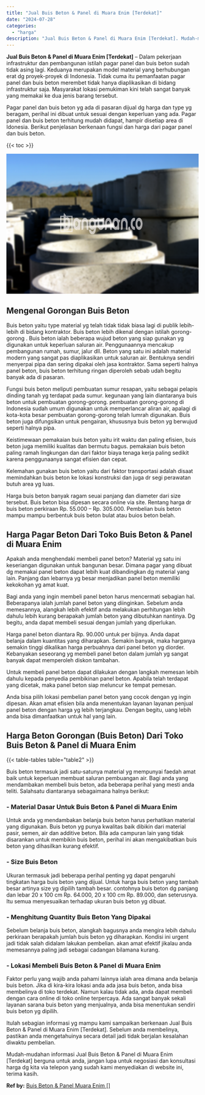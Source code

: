 ```yaml
---
title: "Jual Buis Beton & Panel di Muara Enim [Terdekat]"
date: "2024-07-28"
categories: 
  - "harga"
description: "Jual Buis Beton & Panel di Muara Enim [Terdekat]. Mudah-mudahan informasi Jual Buis Beton & Panel di Muara Enim [Terdekat] berguna untuk anda, jangan lupa..."
---
```


**Jual Buis Beton & Panel di Muara Enim \[Terdekat\]** – Dalam pekerjaan infrastruktur dan pembangunan istilah pagar panel dan buis beton sudah tidak asing lagi. Keduanya merupakan model material yang berhubungan erat dg proyek-proyek di Indonesia. Tidak cuma itu pemanfaatan pagar panel dan buis beton merembet tidak hanya diaplikasikan di bidang infrastruktur saja. Masyarakat lokasi pemukiman kini telah sangat banyak yang memakai ke dua jenis barang tersebut.

Pagar panel dan buis beton yg ada di pasaran dijual dg harga dan type yg beragam, perihal ini dibuat untuk sesuai dengan keperluan yang ada. Pagar panel dan buis beton terhitung mudah didapat, hampir disetiap area di Idonesia. Berikut penjelasan berkenaan fungsi dan harga dari pagar panel dan buis beton.

{{< toc >}}

![Jual Buis Beton & Panel di Muara Enim [Terdekat]](/images/jual-panel-buis-beton-murah-58.png)

## Mengenal Gorongan Buis Beton

Buis beton yaitu type material yg telah tidak tidak biasa lagi di publik lebih-lebih di bidang kontraktor. Buis beton lebih dikenal dengan istilah gorong-gorong . Buis beton ialah beberapa wujud beton yang siap gunakan yg digunakan untuk keperluan saluran air. Penggunaannya mencakup pembangunan rumah, sumur, jalur dll. Beton yang satu ini adalah material modern yang sangat pas diaplikasikan untuk saluran air. Bentuknya sendiri menyerpai pipa dan sering dipakai oleh jasa kontraktor. Sama seperti halnya panel beton, buis beton terhitung ringan diperoleh sebab udah begitu banyak ada di pasaran.

Fungsi buis beton meliputi pembuatan sumur resapan, yaitu sebagai pelapis dinding tanah yg terdapat pada sumur. kegunaan yang lain diantaranya buis beton untuk pembuatan gorong-gorong. pembuatan gorong-gorong di Indonesia sudah umum digunakan untuk memperlancar aliran air, apalagi di kota-kota besar pembuatan gorong-gorong telah lumrah digunakan. Buis beton juga difungsikan untuk pengairan, khususnya buis beton yg berwujud seperti halnya pipa.

Keistimewaan pemakaian buis beton yaitu irit waktu dan paling efisien, buis beton juga memiliki kualitas dan bermutu bagus. pemakaian buis beton paling ramah lingkungan dan dari faktor biaya tenaga kerja paling sedikit karena penggunaanya sangat efisien dan cepat.

Kelemahan gunakan buis beton yaitu dari faktor transportasi adalah disaat memindahkan buis beton ke lokasi konstruksi dan juga dr segi perawatan butuh area yg luas.

Harga buis beton banyak ragam seuai panjang dan diameter dari size tersebut. Buis beton bisa dipesan secara online via site. Rentang harga dr buis beton perkiraan Rp. 55.000 – Rp. 305.000. Pembelian buis beton mampu mampu berbentuk buis beton bulat atau buios beton belah.

## Harga Pagar Beton Dari Toko Buis Beton & Panel di Muara Enim

Apakah anda menghendaki membeli panel beton? Material yg satu ini keseriangan digunakan untuk bangunan besar. Dimana pagar yang dibuat dg memakai panel beton dapat lebih kuat dibandingkan dg material yang lain. Panjang dan lebarnya yg besar menjadikan panel beton memiliki kekokohan yg amat kuat.

Bagi anda yang ingin membeli panel beton harus mencermati sebagian hal. Beberapanya ialah jumlah panel beton yang diinginkan. Sebelum anda memesannya, alangkah lebih efektif anda melakukan perhitungan lebih dahulu lebih kurang berapakah jumlah beton yang dibutuhkan nantinya. Dg begitu, anda dapat membeli sesuai dengan jumlah yang diperlukan.

Harga panel beton diantara Rp. 90.000 untuk per bijinya. Anda dapat belanja dalam kuantitas yang diharapkan. Semakin banyak, maka harganya semakin tinggi dikalikan harga perbuahnya dari panel beton yg diorder. Kebanyakan seseorang yg membeli panel beton dalam jumlah yg sangat banyak dapat memperoleh diskon tambahan.

Untuk membeli panel beton dapat dilakukan dengan langkah memesan lebih dahulu kepada penyedia pembikinan panel beton. Apabila telah terdapat yang dicetak, maka panel beton siap meluncur ke tempat pemesan.

Anda bisa pilih lokasi pembelian panel beton yang cocok dengan yg ingin dipesan. Akan amat efisien bila anda menentukan layanan layanan penjual panel beton dengan harga yg lebih terjangkau. Dengan begitu, uang lebih anda bisa dimanfaatkan untuk hal yang lain.

## Harga Beton Gorongan (Buis Beton) Dari Toko Buis Beton & Panel di Muara Enim

{{< table-tables table="table2" >}}

Buis beton termasuk jadi satu-satunya material yg mempunyai faedah amat baik untuk keperluan membuat saluran pembuangan air. Bagi anda yang mendambakan membeli buis beton, ada beberapa perihal yang mesti anda teliti. Salahsatu diantaranya sebagaimana halnya berikut:

### \- Material Dasar Untuk Buis Beton & Panel di Muara Enim

Untuk anda yg mendambakan belanja buis beton harus perhatikan material yang digunakan. Buis beton yg punya kwalitas baik dibikin dari material pasir, semen, air dan additive beton. Bila ada campuran lain yang tidak disarankan untuk membikin buis beton, perihal ini akan mengakibatkan buis beton yang dihasilkan kurang efektif.

### \- Size Buis Beton

Ukuran termasuk jadi beberapa perihal penting yg dapat pengaruhi tingkatan harga buis beton yang dijual. Untuk harga buis beton yang tambah besar artinya size yg dipilih tambah besar. contohnya buis beton dg panjang dan lebar 20 x 100 cm Rp. 64.000, 20 x 100 cm Rp. 89.000, dan seterusnya. Itu semua menyesuaikan terhadap ukuran buis beton yg dibuat.

### \- Menghitung Quantity Buis Beton Yang Dipakai

Sebelum belanja buis beton, alangkah bagusnya anda mengira lebih dahulu perkiraan berapakah jumlah buis beton yg diharapkan. Kondisi ini urgent jadi tidak salah didalam lakukan pembelian. akan amat efektif jikalau anda memesannya paling jadi sebagai cadangan bilamana kurang.

### \- Lokasi Membeli Buis Beton & Panel di Muara Enim

Faktor perlu yang wajib anda pahami lainnya ialah area dimana anda belanja buis beton. Jika di kira-kira lokasi anda ada jasa buis beton, anda bisa membelinya di toko terdekat. Namun kalau tidak ada, anda dapat membeli dengan cara online di toko online terpercaya. Ada sangat banyak sekali layanan sarana buis beton yang menjualnya, anda bisa menentukan sendiri buis beton yg dipilih.

Itulah sebagian informasi yg mampu kami sampaikan berkenaan Jual Buis Beton & Panel di Muara Enim \[Terdekat\]. Sebelum anda membelinya, pastikan anda mengetahuinya secara detail jadi tidak berjalan kesalahan diwaktu pembelian.

Mudah-mudahan informasi Jual Buis Beton & Panel di Muara Enim \[Terdekat\] berguna untuk anda, jangan lupa untuk negosiasi dan konsultasi harga dg kita via telepon yang sudah kami menyediakan di website ini, terima kasih.

**Ref by:** [Buis Beton & Panel Muara Enim []](https://id.wikipedia.org/wiki/Buis)
